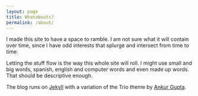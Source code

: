 ```yaml
---
layout: page
title: Whatabouts?
permalink: /about/
---
```


I made this site to have a space to ramble. I am not sure what it will contain over time, since I have odd interests that splurge and intersect from time to time. 

Letting the stuff flow is the way this whole site will roll. I might use small and big words, spanish, english and computer words and even made up words. That should be descriptive enough.

The blog runs on [Jekyll](http://jekyllrb.com/) with a variation of the Trio theme by [Ankur Gupta](https://github.com/ankur-gupta). 
